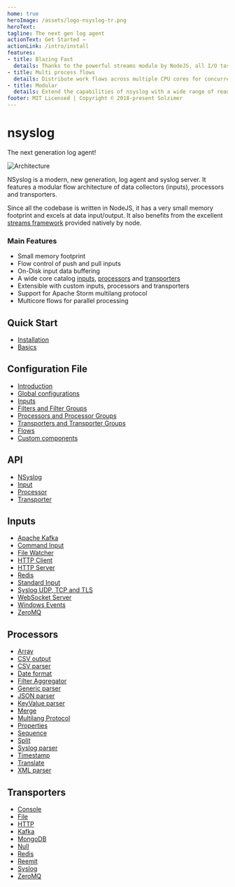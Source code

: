 ```yaml
---
home: true
heroImage: /assets/logo-nsyslog-tr.png
heroText:
tagline: The next gen log agent
actionText: Get Started →
actionLink: /intro/install
features:
- title: Blazing Fast
  details: Thanks to the powerful streams module by NodeJS, all I/O tasks are performed in non-blocking async mode. Designed for performance, both CPU and RAM usage, nsyslog has a minimal footprint.
- title: Multi process flows
  details: Distribute work flows across multiple CPU cores for concurrent data processing.
- title: Modular
  details: Extend the capabilities of nsyslog with a wide range of readers, processors and transporters.
footer: MIT Licensed | Copyright © 2018-present Solzimer
---
```


# nsyslog
The next generation log agent!

![Architecture](/.vuepress/public/assets/nsyslog.png)

NSyslog is a modern, new generation, log agent and syslog server. It features a modular flow architecture of data collectors (inputs), processors and transporters.

Since all the codebase is written in NodeJS, it has a very small memory footprint and excels at data input/output. It also benefits from the excellent [streams framework](https://nodejs.org/api/stream.html) provided natively by node.

### Main Features
* Small memory footprint
* Flow control of push and pull inputs
* On-Disk input data buffering
* A wide core catalog [inputs](inputs/index.md), [processors](processors/index.md) and [transporters](transporters/index.md)
* Extensible with custom inputs, processors and transporters
* Support for Apache Storm multilang protocol
* Multicore flows for parallel processing

## Quick Start
* [Installation](intro/install.md)
* [Basics](intro/basics.md)

## Configuration File
* [Introduction](config/index.md)
* [Global configurations](config/globals.md)
* [Inputs](inputs/index.md)
* [Filters and Filter Groups](config/filters.md)
* [Processors and Processor Groups](processors/index.md)
* [Transporters and Transporter Groups](transporters/index.md)
* [Flows](config/flows.md)
* [Custom components](config/custom.md)

## API
* [NSyslog](api/nsyslog.md)
* [Input](api/input.md)
* [Processor](api/processor.md)
* [Transporter](api/transporter.md)

## Inputs
* [Apache Kafka](inputs/kafka.md)
* [Command Input](inputs/command.md)
* [File Watcher](inputs/file.md)
* [HTTP Client](inputs/http.md)
* [HTTP Server](inputs/httpserver.md)
* [Redis](inputs/redis.md)
* [Standard Input](inputs/stdin.md)
* [Syslog UDP, TCP and TLS](inputs/syslog.md)
* [WebSocket Server](inputs/ws.md)
* [Windows Events](inputs/windows.md)
* [ZeroMQ](inputs/zmq.md)

## Processors
* [Array](processors/array.md)
* [CSV output](processors/csvout.md)
* [CSV parser](processors/csvparser.md)
* [Date format](processors/dateformat.md)
* [Filter Aggregator](processors/filter.md)
* [Generic parser](processors/parser.md)
* [JSON parser](processors/jsonparser.md)
* [KeyValue parser](processors/keyvalparser.md)
* [Merge](processors/merge.md)
* [Multilang Protocol](processors/multilang.md)
* [Properties](processors/properties.md)
* [Sequence](processors/sequence.md)
* [Split](processors/split.md)
* [Syslog parser](processors/syslogparser.md)
* [Timestamp](processors/timestamp.md)
* [Translate](processors/translate.md)
* [XML parser](processors/xmlparser.md)

## Transporters
* [Console](transporters/console.md)
* [File](transporters/file.md)
* [HTTP](transporters/http.md)
* [Kafka](transporters/kafka.md)
* [MongoDB](transporters/mongo.md)
* [Null](transporters/null.md)
* [Redis](transporters/redis.md)
* [Reemit](transporters/reemit.md)
* [Syslog](transporters/syslog.md)
* [ZeroMQ](transporters/zmq.md)
